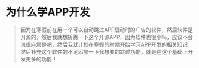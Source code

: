 # 为什么学APP开发
>	因为在寒假前在用一个可以自动跳过APP启动时的广告的软件，然后软件是开源的，然后我就想折腾一下这个开源APP，因为软件也很小吗，应该不会说很麻烦是吧，然后我就计划在寒假的时候开始学习APP开发的相关知识，然后补充这个软件的不足添加一下我想要的跳过功能，就是在这个基础上开发更多的功能！